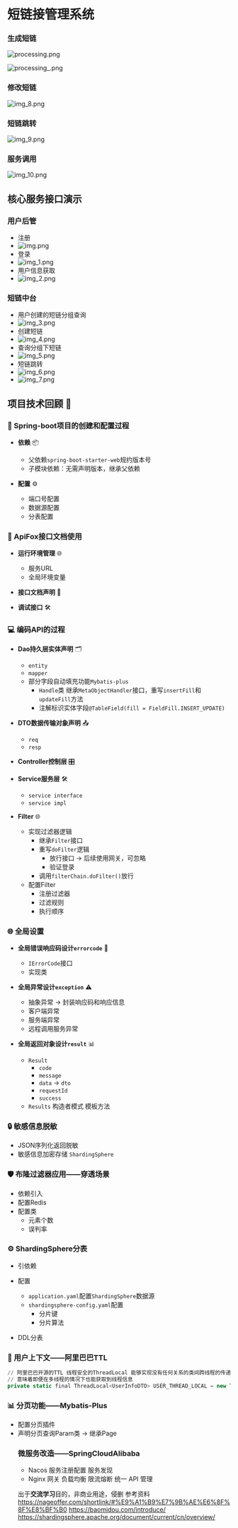 # 短链接管理系统
### 生成短链
![processing.png](processing.png)

![processing_.png](processing_.png)
### 修改短链
![img_8.png](ReadMeImag/img_8.png)
### 短链跳转
![img_9.png](ReadMeImag/img_9.png)
### 服务调用
![img_10.png](ReadMeImag/img_10.png)
## 核心服务接口演示
### 用户后管
- 注册
- ![img.png](ReadMeImag/img.png)
- 登录
- ![img_1.png](ReadMeImag/img_1.png)
- 用户信息获取
- ![img_2.png](ReadMeImag/img_2.png)
### 短链中台
- 用户创建的短链分组查询
- ![img_3.png](ReadMeImag/img_3.png)
- 创建短链
- ![img_4.png](ReadMeImag/img_4.png)
- 查询分组下短链
- ![img_5.png](ReadMeImag/img_5.png)
- 短链跳转
- ![img_6.png](ReadMeImag/img_6.png)
- ![img_7.png](ReadMeImag/img_7.png)
## 项目技术回顾 🚀

### 🌱 Spring-boot项目的创建和配置过程

- **依赖** 📦
    - 父依赖`spring-boot-starter-web`规约版本号
    - 子模块依赖：无需声明版本，继承父依赖

- **配置** ⚙️
    - 端口号配置
    - 数据源配置
    - 分表配置

### 📄 ApiFox接口文档使用

- **运行环境管理** 🌐
    - 服务URL
    - 全局环境变量

- **接口文档声明** 📜

- **调试接口** 🛠️

### 💻 编码API的过程

- **Dao持久层实体声明** 🗂️
    - `entity`
    - `mapper`
    - 部分字段自动填充功能`Mybatis-plus`
        - `Handle`类 继承`MetaObjectHandler`接口，重写`insertFill`和`updateFill`方法
        - 注解标识实体字段`@TableField(fill = FieldFill.INSERT_UPDATE)`

- **DTO数据传输对象声明** 📤
    - `req`
    - `resp`

- **Controller控制层** 🎛️
- **Service服务层** 🛠️
    - `service interface`
    - `service impl`

- **Filter** 🌐
    - 实现过滤器逻辑
        - 继承`Filter`接口
        - 重写`doFilter`逻辑
            - 放行接口 -> 后续使用网关，可忽略
            - 验证登录
        - 调用`filterChain.doFilter()`放行
    - 配置Filter
        - 注册过滤器
        - 过滤规则
        - 执行顺序

### 🌐 全局设置

- **全局错误响应码设计`errorcode`** 🛑
    - `IErrorCode`接口
    - 实现类

- **全局异常设计`exception`** ⚠️
    - 抽象异常 -> 封装响应码和响应信息
    - 客户端异常
    - 服务端异常
    - 远程调用服务异常

- **全局返回对象设计`result`** 📊
    - `Result`
        - `code`
        - `message`
        - `data` -> `dto`
        - `requestId`
        - `success`
    - `Results` 构造者模式 模板方法

### 🔒 敏感信息脱敏

- JSON序列化返回脱敏
- 敏感信息加密存储 `ShardingSphere`

### 🛡️ 布隆过滤器应用——穿透场景

- 依赖引入
- 配置Redis
- 配置类
    - 元素个数
    - 误判率

### ⚙️ ShardingSphere分表

- 引依赖
- 配置
    - `application.yaml`配置`ShardingSphere`数据源
    - `shardingsphere-config.yaml`配置
        - 分片键
        - 分片算法

- DDL分表

### 👤 用户上下文——阿里巴巴TTL

```sql
// 阿里巴巴开源的TTL 线程安全的ThreadLocal 能够实现没有任何关系的类间跨线程的传递
// 意味着即便在多线程的情况下也能获取到线程信息
private static final ThreadLocal<UserInfoDTO> USER_THREAD_LOCAL = new TransmittableThreadLocal<>();

```
### 📊 分页功能——Mybatis-Plus
- 配置分页插件
- 声明分页查询Param类 -> 继承Page<Object>

### 微服务改造——SpringCloudAlibaba
- Nacos 服务注册配置 服务发现
- Nginx 网关 负载均衡 限流熔断 统一 API 管理

出于**交流学习**目的，非商业用途，侵删
参考资料
https://nageoffer.com/shortlink/#%E9%A1%B9%E7%9B%AE%E6%8F%8F%E8%BF%B0
https://baomidou.com/introduce/
https://shardingsphere.apache.org/document/current/cn/overview/